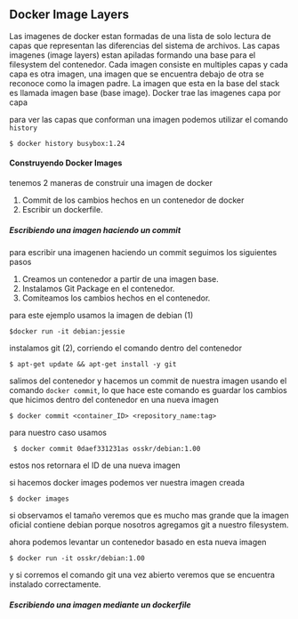 ﻿## Docker Image Layers
Las imagenes de docker estan formadas de una lista de solo lectura de capas que representan las diferencias del sistema de archivos. Las capas imagenes (image layers) estan apiladas formando una base para el filesystem del contenedor. Cada imagen consiste en multiples capas y cada capa es otra imagen, una  imagen que se encuentra debajo de otra se reconoce como la imagen padre. La imagen que esta en la base del stack es llamada imagen base (base image). Docker trae las imagenes capa por capa

para ver las capas  que conforman una imagen podemos utilizar el comando `history`

    $ docker history busybox:1.24


#### Construyendo Docker Images
 tenemos 2 maneras de construir una imagen de docker 

1. Commit de los cambios hechos en un contenedor de docker 
2. Escribir un dockerfile.

##### Escribiendo una imagen  haciendo un commit 
para escribir una imagenen haciendo un commit seguimos los siguientes pasos
1. Creamos un contenedor a partir de una imagen base.
2. Instalamos Git Package en el contenedor.
3. Comiteamos los cambios hechos en el contenedor.
  
 para este ejemplo usamos la imagen de debian (1)

    $docker run -it debian:jessie

instalamos git (2), corriendo el comando dentro del contenedor

    $ apt-get update && apt-get install -y git

salimos del contenedor y hacemos un commit de nuestra imagen usando el comando `docker commit`, lo que hace este comando es guardar los cambios que hicimos dentro del contenedor en una nueva imagen

    $ docker commit <container_ID> <repository_name:tag>
para nuestro caso usamos

     $ docker commit 0daef331231as osskr/debian:1.00
     
estos nos retornara el ID de una nueva imagen   

si hacemos docker images podemos ver nuestra imagen creada

    $ docker images
si observamos el tamaño veremos que es mucho mas grande que la imagen oficial contiene debian porque nosotros agregamos git a nuestro filesystem.

ahora podemos levantar un contenedor basado en esta nueva imagen 

    $ docker run -it osskr/debian:1.00
y si corremos el comando git una vez abierto veremos que se encuentra instalado correctamente.



##### Escribiendo una imagen  mediante un dockerfile

 

